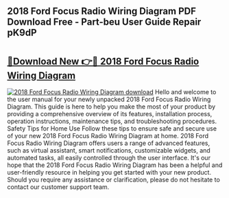 ## 2018 Ford Focus Radio Wiring Diagram PDF Download Free - Part-beu User Guide Repair pK9dP

# <h2><a href="http://dfs0yua.blite.top/?on=2018+Ford+Focus+Radio+Wiring+Diagram">🔗Download New 👉🔴 2018 Ford Focus Radio Wiring Diagram</a></h2>

[![2018 Ford Focus Radio Wiring Diagram download](https://i.imgur.com/lujVjoI.png)](http://dfs0yua.blite.top/?on=2018+Ford+Focus+Radio+Wiring+Diagram)
Hello and welcome to the user manual for your newly unpacked 2018 Ford Focus Radio Wiring Diagram. This guide is here to help you make the most of your product by providing a comprehensive overview of its features, installation process, operation instructions, maintenance tips, and troubleshooting procedures. Safety Tips for Home Use Follow these tips to ensure safe and secure use of your new 2018 Ford Focus Radio Wiring Diagram at home. 2018 Ford Focus Radio Wiring Diagram offers users a range of advanced features, such as virtual assistant, smart notifications, customizable widgets, and automated tasks, all easily controlled through the user interface. It's our hope that the 2018 Ford Focus Radio Wiring Diagram has been a helpful and user-friendly resource in helping you get started with your new product. Should you require any assistance or clarification, please do not hesitate to contact our customer support team.
